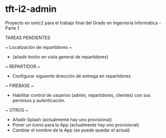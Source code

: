 # tft-i2-admin
Proyecto en ionic2 para el trabajo final del Grado en Ingeniería Informática - Parte 1

TAREAS PENDIENTES

~ Localización de repartidores ~
- (añadir botón en vista general de repartidores)


~ REPARTIDOR ~
- Configurar siguiente dirección de entrega en repartidores


~ FIREBASE ~
- Habilitar control de usuarios (admin, repartidores, clientes) con sus permisos y autenticación.


~ OTROS ~
- Añadir Splash (actualmente hay uno provisional)
- Poner un icono para la App (actualmente hay uno provisional)
- Cambiar el nombre de la App (se puede quedar el actual)
